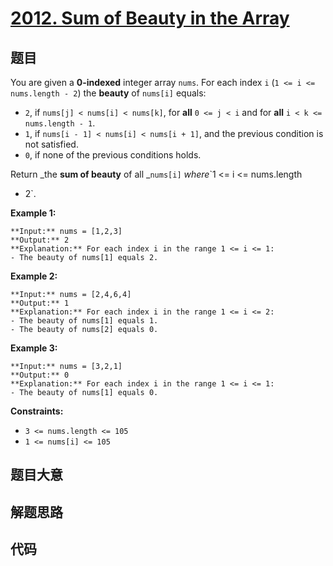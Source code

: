 # [2012. Sum of Beauty in the Array](https://leetcode.com/problems/sum-of-beauty-in-the-array)

## 题目

You are given a **0-indexed** integer array `nums`. For each index `i` (`1 <=
i <= nums.length - 2`) the **beauty** of `nums[i]` equals:

  * `2`, if `nums[j] < nums[i] < nums[k]`, for **all** `0 <= j < i` and for **all** `i < k <= nums.length - 1`.
  * `1`, if `nums[i - 1] < nums[i] < nums[i + 1]`, and the previous condition is not satisfied.
  * `0`, if none of the previous conditions holds.

Return _the **sum of beauty** of all _`nums[i]` _where_`1 <= i <= nums.length
- 2`.



**Example 1:**

    
    
    **Input:** nums = [1,2,3]
    **Output:** 2
    **Explanation:** For each index i in the range 1 <= i <= 1:
    - The beauty of nums[1] equals 2.
    

**Example 2:**

    
    
    **Input:** nums = [2,4,6,4]
    **Output:** 1
    **Explanation:** For each index i in the range 1 <= i <= 2:
    - The beauty of nums[1] equals 1.
    - The beauty of nums[2] equals 0.
    

**Example 3:**

    
    
    **Input:** nums = [3,2,1]
    **Output:** 0
    **Explanation:** For each index i in the range 1 <= i <= 1:
    - The beauty of nums[1] equals 0.
    



**Constraints:**

  * `3 <= nums.length <= 105`
  * `1 <= nums[i] <= 105`


## 题目大意

## 解题思路

## 代码

```javascript

```
